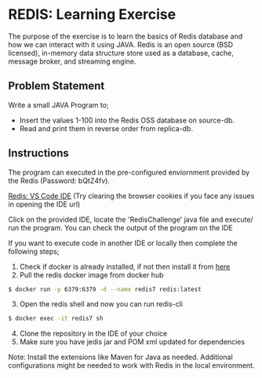 # REDIS: Learning Exercise
The purpose of the exercise is to learn the basics of Redis database and how we can interact with it using JAVA.
Redis is an open source (BSD licensed), in-memory data structure store used as a database, cache, message broker, and streaming engine.

## Problem Statement
Write a small JAVA Program to;
  - Insert the values 1-100 into the Redis OSS database on source-db.
  - Read and print them in reverse order from replica-db.

## Instructions
The program can executed in the pre-configured enviornment provided by the Redis (Password: bQtZ4fv).

[Redis: VS Code IDE](https://code-dot-rl-s-tc-himanchu.ps-redislabs.com/)
(Try clearing the browser cookies if you face any issues in opening the IDE url)


Click on the provided IDE, locate the 'RedisChallenge' java file and execute/ run the program. 
You can check the output of the program on the IDE

If you want to execute code in another IDE or locally then complete the following steps;
1. Check if docker is already installed, if not then install it from [here](https://docs.docker.com/desktop/install/mac-install/)
2. Pull the redis docker image from docker hub
```bash
$ docker run -p 6379:6379 -d --name redis7 redis:latest
```
3. Open the redis shell and now you can run redis-cli
```bash
$ docker exec -it redis7 sh
```

4. Clone the repository in the IDE of your choice
5. Make sure you have jedis jar and POM xml updated for dependencies

Note: Install the extensions like Maven for Java as needed. Additional configurations might be needed to work with Redis in the local environment.
